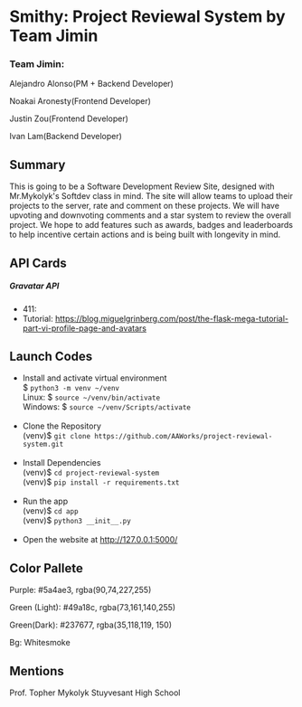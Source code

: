 # Smithy: Project Reviewal System by Team Jimin
### Team Jimin: 
Alejandro Alonso(PM + Backend Developer)

Noakai Aronesty(Frontend Developer)

Justin Zou(Frontend Developer)

Ivan Lam(Backend Developer)


## Summary
This is going to be a Software Development Review Site, designed with Mr.Mykolyk's Softdev class in mind. The site will allow teams to upload their projects to the server, rate and comment on these projects. We will have upvoting and downvoting comments and a star system to review the overall project. We hope to add features such as awards, badges and leaderboards to help incentive certain actions and is being built with longevity in mind.

## API Cards
##### Gravatar API
- 411: 
- Tutorial: https://blog.miguelgrinberg.com/post/the-flask-mega-tutorial-part-vi-profile-page-and-avatars

## Launch Codes
- Install and activate virtual environment <br>
$ ```python3 -m venv ~/venv``` <br>
Linux: $ ```source ~/venv/bin/activate``` <br>
Windows: $ ```source ~/venv/Scripts/activate``` <br><br>
- Clone the Repository <br>
(venv)$ ```git clone https://github.com/AAWorks/project-reviewal-system.git ``` <br><br>
- Install Dependencies <br>
(venv)$ ```cd project-reviewal-system ``` <br>
(venv)$ ```pip install -r requirements.txt``` <br><br> 
- Run the app <br>
(venv)$ ```cd app``` <br>
(venv)$ ```python3 __init__.py``` <br><br>
- Open the website at http://127.0.0.1:5000/

## Color Pallete
Purple:
#5a4ae3, 
rgba(90,74,227,255)

Green (Light):
#49a18c, 
rgba(73,161,140,255)

Green(Dark):
#237677, 
rgba(35,118,119, 150)

Bg:
Whitesmoke

## Mentions
Prof. Topher Mykolyk
Stuyvesant High School
